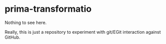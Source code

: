 # prima-transformatio

Nothing to see here.

Really, this is just a repository to experiment with git/EGit interaction against GitHub.
